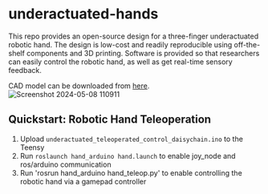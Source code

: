 # underactuated-hands
This repo provides an open-source design for a three-finger underactuated robotic hand. The design is low-cost and readily reproducible using off-the-shelf components and 3D printing. Software is provided so that researchers can easily control the robotic hand, as well as get real-time sensory feedback.

CAD model can be downloaded from [here](https://stevens0-my.sharepoint.com/:u:/g/personal/lwang4_stevens_edu/EX47wA0kKBVOqwH9P3gvtv0BDL-9bCvxESM_y-H_IIvzmQ?e=briaRj).
![Screenshot 2024-05-08 110911](https://github.com/stevens-armlab/underactuated-hands/assets/20483987/ad626e04-1fcb-4a81-ad84-c8db43af08d0)

## Quickstart: Robotic Hand Teleoperation
1. Upload `underactuated_teleoperated_control_daisychain.ino` to the Teensy
2. Run `roslaunch hand_arduino hand.launch` to enable joy_node and ros/arduino communication
3. Run 'rosrun hand_arduino hand_teleop.py' to enable controlling the robotic hand via a gamepad controller
